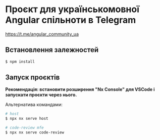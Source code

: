 # Проєкт для українськомовної Angular спільноти в Telegram

https://t.me/angular_community_ua

## Встановлення залежностей

```bash
$ npm install
```

## Запуск проєктів

**Рекомендація: встановити розширення "Nx Console" для VSCode і запускати проєкти через нього.**

Альтернатива командами:

```bash
# host
$ npx nx serve host

# code-review mfe
$ npx nx serve code-review
```
